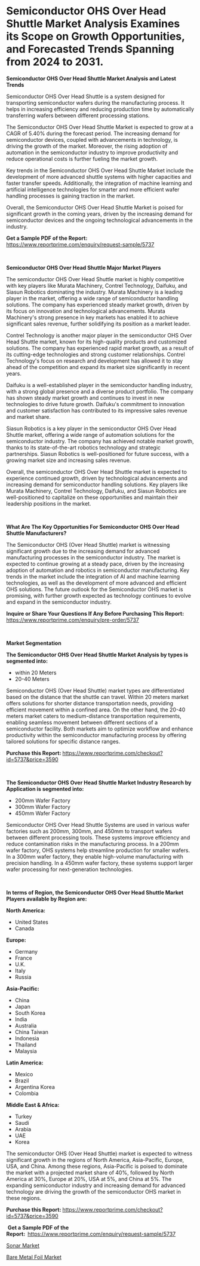 <p><h1>Semiconductor OHS Over Head Shuttle Market Analysis Examines its Scope on Growth Opportunities, and Forecasted Trends Spanning from 2024 to 2031.</h1></p><p><strong>Semiconductor OHS Over Head Shuttle Market Analysis and Latest Trends</strong></p>
<p><p>Semiconductor OHS Over Head Shuttle is a system designed for transporting semiconductor wafers during the manufacturing process. It helps in increasing efficiency and reducing production time by automatically transferring wafers between different processing stations.</p><p>The Semiconductor OHS Over Head Shuttle Market is expected to grow at a CAGR of 5.40% during the forecast period. The increasing demand for semiconductor devices, coupled with advancements in technology, is driving the growth of the market. Moreover, the rising adoption of automation in the semiconductor industry to improve productivity and reduce operational costs is further fueling the market growth.</p><p>Key trends in the Semiconductor OHS Over Head Shuttle Market include the development of more advanced shuttle systems with higher capacities and faster transfer speeds. Additionally, the integration of machine learning and artificial intelligence technologies for smarter and more efficient wafer handling processes is gaining traction in the market.</p><p>Overall, the Semiconductor OHS Over Head Shuttle Market is poised for significant growth in the coming years, driven by the increasing demand for semiconductor devices and the ongoing technological advancements in the industry.</p></p>
<p><strong>Get a Sample PDF of the Report:&nbsp;</strong> <a href="https://www.reportprime.com/enquiry/request-sample/5737">https://www.reportprime.com/enquiry/request-sample/5737</a></p>
<p>&nbsp;</p>
<p><strong>Semiconductor OHS Over Head Shuttle Major Market Players</strong></p>
<p><p>The semiconductor OHS Over Head Shuttle market is highly competitive with key players like Murata Machinery, Contrel Technology, Daifuku, and Siasun Robotics dominating the industry. Murata Machinery is a leading player in the market, offering a wide range of semiconductor handling solutions. The company has experienced steady market growth, driven by its focus on innovation and technological advancements. Murata Machinery's strong presence in key markets has enabled it to achieve significant sales revenue, further solidifying its position as a market leader.</p><p>Contrel Technology is another major player in the semiconductor OHS Over Head Shuttle market, known for its high-quality products and customized solutions. The company has experienced rapid market growth, as a result of its cutting-edge technologies and strong customer relationships. Contrel Technology's focus on research and development has allowed it to stay ahead of the competition and expand its market size significantly in recent years.</p><p>Daifuku is a well-established player in the semiconductor handling industry, with a strong global presence and a diverse product portfolio. The company has shown steady market growth and continues to invest in new technologies to drive future growth. Daifuku's commitment to innovation and customer satisfaction has contributed to its impressive sales revenue and market share.</p><p>Siasun Robotics is a key player in the semiconductor OHS Over Head Shuttle market, offering a wide range of automation solutions for the semiconductor industry. The company has achieved notable market growth, thanks to its state-of-the-art robotics technology and strategic partnerships. Siasun Robotics is well-positioned for future success, with a growing market size and increasing sales revenue.</p><p>Overall, the semiconductor OHS Over Head Shuttle market is expected to experience continued growth, driven by technological advancements and increasing demand for semiconductor handling solutions. Key players like Murata Machinery, Contrel Technology, Daifuku, and Siasun Robotics are well-positioned to capitalize on these opportunities and maintain their leadership positions in the market.</p></p>
<p>&nbsp;</p>
<p><strong>What Are The Key Opportunities For Semiconductor OHS Over Head Shuttle Manufacturers?</strong></p>
<p><p>The Semiconductor OHS (Over Head Shuttle) market is witnessing significant growth due to the increasing demand for advanced manufacturing processes in the semiconductor industry. The market is expected to continue growing at a steady pace, driven by the increasing adoption of automation and robotics in semiconductor manufacturing. Key trends in the market include the integration of AI and machine learning technologies, as well as the development of more advanced and efficient OHS solutions. The future outlook for the Semiconductor OHS market is promising, with further growth expected as technology continues to evolve and expand in the semiconductor industry.</p></p>
<p><strong>Inquire or Share Your Questions If Any Before Purchasing This Report:</strong> <a href="https://www.reportprime.com/enquiry/pre-order/5737">https://www.reportprime.com/enquiry/pre-order/5737</a></p>
<p>&nbsp;</p>
<p><strong>Market Segmentation</strong></p>
<p><strong>The Semiconductor OHS Over Head Shuttle Market Analysis by types is segmented into:</strong></p>
<p><ul><li>within 20 Meters</li><li>20-40 Meters</li></ul></p>
<p><p>Semiconductor OHS (Over Head Shuttle) market types are differentiated based on the distance that the shuttle can travel. Within 20 meters market offers solutions for shorter distance transportation needs, providing efficient movement within a confined area. On the other hand, the 20-40 meters market caters to medium-distance transportation requirements, enabling seamless movement between different sections of a semiconductor facility. Both markets aim to optimize workflow and enhance productivity within the semiconductor manufacturing process by offering tailored solutions for specific distance ranges.</p></p>
<p><strong>Purchase this Report:&nbsp;</strong><a href="https://www.reportprime.com/checkout?id=5737&price=3590">https://www.reportprime.com/checkout?id=5737&price=3590</a></p>
<p>&nbsp;</p>
<p><strong>The Semiconductor OHS Over Head Shuttle Market Industry Research by Application is segmented into:</strong></p>
<p><ul><li>200mm Wafer Factory</li><li>300mm Wafer Factory</li><li>450mm Wafer Factory</li></ul></p>
<p><p>Semiconductor OHS Over Head Shuttle Systems are used in various wafer factories such as 200mm, 300mm, and 450mm to transport wafers between different processing tools. These systems improve efficiency and reduce contamination risks in the manufacturing process. In a 200mm wafer factory, OHS systems help streamline production for smaller wafers. In a 300mm wafer factory, they enable high-volume manufacturing with precision handling. In a 450mm wafer factory, these systems support larger wafer processing for next-generation technologies.</p></p>
<p>&nbsp;</p>
<p><strong>In terms of Region, the Semiconductor OHS Over Head Shuttle Market Players available by Region are:</strong></p>
<p>
    <p> <strong> North America: </strong>
        <ul>
            <li>United States</li>
            <li>Canada</li>
        </ul>
        </p> 
    <p> <strong> Europe: </strong>
        <ul>
            <li>Germany</li>
            <li>France</li>
            <li>U.K.</li>
            <li>Italy</li>
            <li>Russia</li>
        </ul>
        </p> 
    <p> <strong> Asia-Pacific: </strong>
        <ul>
            <li>China</li>
            <li>Japan</li>
            <li>South Korea</li>
            <li>India</li>
            <li>Australia</li>
            <li>China Taiwan</li>
            <li>Indonesia</li>
            <li>Thailand</li>
            <li>Malaysia</li>
        </ul>
        </p> 
    <p> <strong> Latin America: </strong>
        <ul>
            <li>Mexico</li>
            <li>Brazil</li>
            <li>Argentina Korea</li>
            <li>Colombia</li>
        </ul>
        </p> 
    <p> <strong> Middle East & Africa: </strong>
        <ul>
            <li>Turkey</li>
            <li>Saudi</li>
            <li>Arabia</li>
            <li>UAE</li>
            <li>Korea</li>
        </ul>
    </p>
    </p>
<p><p>The semiconductor OHS (Over Head Shuttle) market is expected to witness significant growth in the regions of North America, Asia-Pacific, Europe, USA, and China. Among these regions, Asia-Pacific is poised to dominate the market with a projected market share of 40%, followed by North America at 30%, Europe at 20%, USA at 5%, and China at 5%. The expanding semiconductor industry and increasing demand for advanced technology are driving the growth of the semiconductor OHS market in these regions.</p></p>
<p><strong>Purchase this Report: </strong><a href="https://www.reportprime.com/checkout?id=5737&price=3590">https://www.reportprime.com/checkout?id=5737&price=3590</a></p>
<p>&nbsp;<strong>Get a Sample PDF of the Report:&nbsp;&nbsp;</strong><a href="https://www.reportprime.com/enquiry/request-sample/5737">https://www.reportprime.com/enquiry/request-sample/5737</a></p>
<p><strong></strong></p>
<p><p><a href="https://view.publitas.com/reportprime-1/sonar-market-size-global-industry-overview-market-segmentation-and-forecast-2024-to-2031/">Sonar Market</a></p><p><a href="https://three-jumbo-f6d.notion.site/Bare-Metal-Foil-Market-Size-Market-Share-and-Global-Market-Analysis-Report-2024-2031-e8da5ad3a79548a2887034117a36e32a">Bare Metal Foil Market</a></p></p>